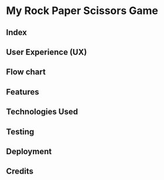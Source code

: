 # My Rock Paper Scissors Game


## Index


## User Experience (UX)


## Flow chart


## Features


## Technologies Used


## Testing


## Deployment


## Credits